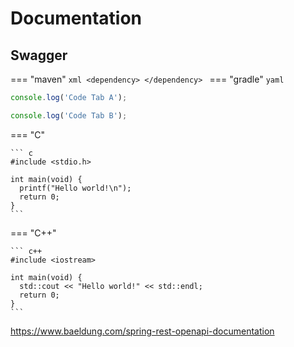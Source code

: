 # Documentation

## Swagger

=== "maven"
    ```xml
    <dependency>
    </dependency>
    ```
=== "gradle"
    ```yaml
    ```

```javascript I'm A tab
console.log('Code Tab A');
```
```javascript I'm tab B
console.log('Code Tab B');
```


=== "C"

    ``` c
    #include <stdio.h>

    int main(void) {
      printf("Hello world!\n");
      return 0;
    }
    ```

=== "C++"

    ``` c++
    #include <iostream>

    int main(void) {
      std::cout << "Hello world!" << std::endl;
      return 0;
    }
    ```


https://www.baeldung.com/spring-rest-openapi-documentation